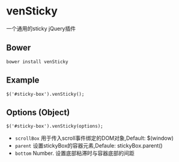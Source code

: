 # venSticky
一个通用的sticky jQuery插件

## Bower
`bower install venSticky`

## Example
` $('#sticky-box').venSticky(); `

## Options (Object)
` $('#sticky-box').venSticky(options); `
- `scrollBox` 用于传入scroll事件绑定的DOM对象,Default: $(window)
- `parent` 设置stickyBox的容器元素,Defaule: stickyBox.parent()
- `bottom` Number. 设置底部粘滞时与容器底部的间距